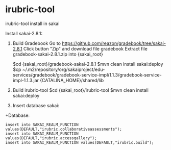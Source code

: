 irubric-tool
============

irubric-tool install in sakai

Install sakai-2.8.1:
1. Build Gradebook
	Go to https://github.com/reazon/gradebook/tree/sakai-2.8.1
	Click button "Zip" and download file gradebook
	Extract file gradebook-sakai-2.8.1.zip into {sakai_root}
	
	$cd {sakai_root}/gradebook-sakai-2.8.1
	$mvn clean install sakai:deploy
	$cp ~/.m2/repository/org/sakaiproject/edu-services/gradebook/gradebook-service-impl/1.1.3/gradebook-service-impl-1.1.3.jar {CATALINA_HOME}/shared/lib

2. Build irubric-tool
	$cd {sakai_root}/irubric-tool
	$mvn clean install sakai:deploy

        
3. Insert database sakai:

+Database:

	insert into SAKAI_REALM_FUNCTION values(DEFAULT,"irubric.collaborativeassessments");
	insert into SAKAI_REALM_FUNCTION values(DEFAULT,"irubric.accessgallery");
	insert into SAKAI_REALM_FUNCTION values(DEFAULT,"irubric.build");
